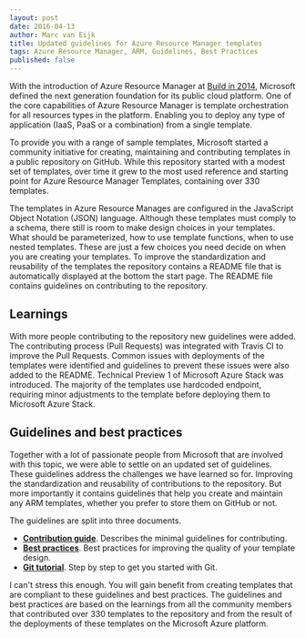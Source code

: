 ```yaml
---
layout: post
date: 2016-04-13
author: Marc van Eijk
title: Updated guidelines for Azure Resource Manager templates
tags: Azure Resource Manager, ARM, Guidelines, Best Practices
published: false
---
```

With the introduction of Azure Resource Manager at [Build in 2014](https://channel9.msdn.com/Events/Build/2014/2-607), 
Microsoft defined the next generation foundation for its public cloud platform. 
One of the core capabilities of Azure Resource Manager is template orchestration for all resources types in the platform. 
Enabling you to deploy any type of application (IaaS, PaaS or a combination) from a single template. 

To provide you with a range of sample templates, Microsoft started a community initiative for creating, 
maintaining and contributing templates in a public repository on GitHub. 
While this repository started with a modest set of templates, 
over time it grew to the most used reference and starting point for Azure Resource Manager Templates, containing over 330 templates. 

The templates in Azure Resource Manages are configured in the JavaScript Object Notation (JSON) language. 
Although these templates  must comply to a schema, there still is room to make design choices in your templates. 
What should be parameterized, how to use template functions, when to use nested templates. 
These are just a few choices you need decide on when you are creating your templates. 
To improve the standardization and reusability of the templates the repository contains a README file that is automatically displayed at the bottom the start page. 
The README file contains guidelines on contributing to the repository. 

## Learnings

With more people contributing to the repository new guidelines were added. 
The contributing process (Pull Requests) was integrated with Travis CI to improve the Pull Requests. 
Common issues with deployments of the templates were identified and guidelines to prevent these issues were also added to the README. 
Technical Preview 1 of Microsoft Azure Stack was introduced. 
The majority of the templates use hardcoded endpoint, requiring minor adjustments to the template before deploying them to Microsoft Azure Stack. 

## Guidelines and best practices

Together with a lot of passionate people from Microsoft that are involved with this topic, we were able to settle on an updated set of guidelines. 
These guidelines address the challenges we have learned so for. 
Improving the standardization and reusability of contributions to the repository. 
But more importantly it contains guidelines that help you create and maintain any ARM templates, whether you prefer to store them on GitHub or not.

The guidelines are split into three documents.

+ [**Contribution guide**](https://github.com/Azure/azure-quickstart-templates/blob/master/1-CONTRIBUTION-GUIDE/README.md). Describes the minimal guidelines for contributing.
+ [**Best practices**](https://github.com/Azure/azure-quickstart-templates/blob/master/1-CONTRIBUTION-GUIDE/best-practices.md). Best practices for improving the quality of your template design.
+ [**Git tutorial**](https://github.com/Azure/azure-quickstart-templates/blob/master/1-CONTRIBUTION-GUIDE/git-tutorial.md). Step by step to get you started with Git.

I can't stress this enough. You will gain benefit from creating templates that are compliant to these guidelines and best practices. The guidelines and best practices are based on the learnings from all the community members that contributed over 330 templates to the repository and from the result of the deployments of these templates on the Microsoft Azure platform. 
